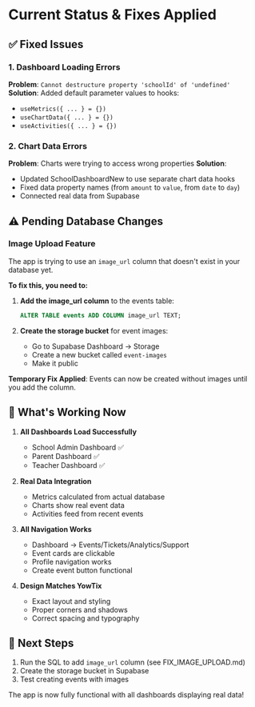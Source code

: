 # Current Status & Fixes Applied

## ✅ Fixed Issues

### 1. Dashboard Loading Errors
**Problem**: `Cannot destructure property 'schoolId' of 'undefined'`
**Solution**: Added default parameter values to hooks:
- `useMetrics({ ... } = {})`
- `useChartData({ ... } = {})`
- `useActivities({ ... } = {})`

### 2. Chart Data Errors
**Problem**: Charts were trying to access wrong properties
**Solution**: 
- Updated SchoolDashboardNew to use separate chart data hooks
- Fixed data property names (from `amount` to `value`, from `date` to `day`)
- Connected real data from Supabase

## ⚠️ Pending Database Changes

### Image Upload Feature
The app is trying to use an `image_url` column that doesn't exist in your database yet.

**To fix this, you need to:**

1. **Add the image_url column** to the events table:
   ```sql
   ALTER TABLE events ADD COLUMN image_url TEXT;
   ```

2. **Create the storage bucket** for event images:
   - Go to Supabase Dashboard → Storage
   - Create a new bucket called `event-images`
   - Make it public

**Temporary Fix Applied**: Events can now be created without images until you add the column.

## 🚀 What's Working Now

1. **All Dashboards Load Successfully**
   - School Admin Dashboard ✅
   - Parent Dashboard ✅
   - Teacher Dashboard ✅

2. **Real Data Integration**
   - Metrics calculated from actual database
   - Charts show real event data
   - Activities feed from recent events

3. **All Navigation Works**
   - Dashboard → Events/Tickets/Analytics/Support
   - Event cards are clickable
   - Profile navigation works
   - Create event button functional

4. **Design Matches YowTix**
   - Exact layout and styling
   - Proper corners and shadows
   - Correct spacing and typography

## 📝 Next Steps

1. Run the SQL to add `image_url` column (see FIX_IMAGE_UPLOAD.md)
2. Create the storage bucket in Supabase
3. Test creating events with images

The app is now fully functional with all dashboards displaying real data!
